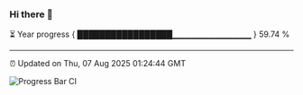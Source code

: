 ### Hi there 👋

⏳ Year progress { █████████████████▁▁▁▁▁▁▁▁▁▁▁▁▁ } 59.74 %

---

⏰ Updated on Thu, 07 Aug 2025 01:24:44 GMT

![Progress Bar CI](https://github.com/liununu/liununu/workflows/Progress%20Bar%20CI/badge.svg)
